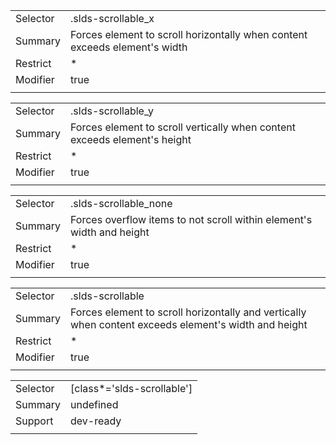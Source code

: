 
|  |  |
|-------|-------|
| Selector | .slds-scrollable_x |
| Summary | Forces element to scroll horizontally when content exceeds element's width |
| Restrict | * |
| Modifier | true |
|  |  |


|  |  |
|-------|-------|
| Selector | .slds-scrollable_y |
| Summary | Forces element to scroll vertically when content exceeds element's height |
| Restrict | * |
| Modifier | true |
|  |  |


|  |  |
|-------|-------|
| Selector | .slds-scrollable_none |
| Summary | Forces overflow items to not scroll within element's width and height |
| Restrict | * |
| Modifier | true |
|  |  |


|  |  |
|-------|-------|
| Selector | .slds-scrollable |
| Summary | Forces element to scroll horizontally and vertically when content exceeds element's width and height |
| Restrict | * |
| Modifier | true |
|  |  |


|  |  |
|-------|-------|
| Selector | [class*='slds-scrollable'] |
| Summary | undefined |
| Support | dev-ready |
|  |  |

